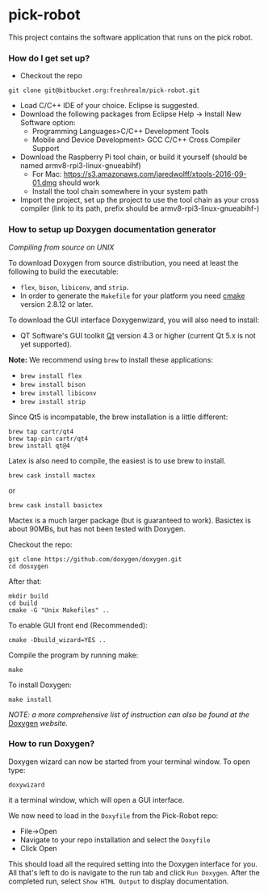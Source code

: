 # pick-robot

This project contains the software application that runs on the pick robot.

### How do I get set up? ###

* Checkout the repo

```
git clone git@bitbucket.org:freshrealm/pick-robot.git

```

* Load C/C++ IDE of your choice. Eclipse is suggested.
* Download the following packages from Eclipse Help -> Install New Software option:
	* Programming Languages>C/C++ Development Tools
	* Mobile and Device Development> GCC C/C++ Cross Compiler Support
* Download the Raspberry Pi tool chain, or build it yourself (should be named armv8-rpi3-linux-gnueabihf)
	* For Mac: https://s3.amazonaws.com/jaredwolff/xtools-2016-09-01.dmg  should work
	* Install the tool chain somewhere in your system path
* Import the project, set up the project to use the tool chain as your cross compiler (link to its path, prefix should be armv8-rpi3-linux-gnueabihf-)


### How to setup up Doxygen documentation generator ###

_Compiling from source on UNIX_

To download Doxygen from source distribution, you need at least the following to build the executable:

* `flex`, `bison`, `libiconv`, and `strip`. 
* In order to generate the `Makefile` for your platform you need [cmake](https://cmake.org) version 2.8.12 or later.

To download the GUI interface Doxygenwizard, you will also need to install:

* QT Software's GUI toolkit [Qt](https://www.qt.io/developers/) version 4.3 or higher (current Qt 5.x is not yet supported). 

__Note:__ We recommend using `brew` to install these applications: 

* `brew install flex`
* `brew install bison`
* `brew install libiconv`
* `brew install strip`

Since Qt5 is incompatable, the brew installation is a little different:

```
brew tap cartr/qt4
brew tap-pin cartr/qt4
brew install qt@4
```



Latex is also need to compile, the easiest is to use brew to install.

```
brew cask install mactex 

```
or

```
brew cask install basictex
```

Mactex is a much larger package (but is guaranteed to work).
Basictex is about 90MBs, but has not been tested with Doxygen.

Checkout the repo:

```
git clone https://github.com/doxygen/doxygen.git
cd dosxygen 
```

After that:

```
mkdir build
cd build
cmake -G "Unix Makefiles" ..

```

To enable GUI front end (Recommended):

``` 
cmake -Dbuild_wizard=YES .. 

```

Compile the program by running make:

```
make 

```
To install Doxygen:

```
make install
```

_NOTE: a more comprehensive list of instruction can also be found at the_ [Doxygen](https://www.stack.nl/~dimitri/doxygen/manual/install.html#install_src_unix) _website._

### How to run Doxygen? ###

Doxygen wizard can now be started from your terminal window. To open type:

```
doxywizard
```
it a terminal window, which will open a GUI interface.

We now need to load in the `Doxyfile` from the Pick-Robot repo:
* File->Open
* Navigate to your repo installation and select the `Doxyfile`
* Click Open

This should load all the required setting into the Doxygen interface for you. All that's left to do
is navigate to the run tab and click `Run Doxygen`. After the completed run, select `Show HTML Output` to display 
documentation.
